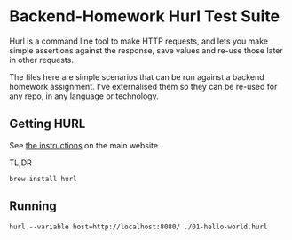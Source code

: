 # Backend-Homework Hurl Test Suite

Hurl is a command line tool to make HTTP requests, and lets you make simple assertions against the response, save values and re-use those later in other requests.

The files here are simple scenarios that can be run against a backend homework assignment. I've externalised them so they can be re-used for any repo, in any language or technology.

## Getting HURL

See [the instructions](https://hurl.dev/docs/installation.html) on the main website.

TL;DR

```
brew install hurl
```

## Running

```
hurl --variable host=http://localhost:8080/ ./01-hello-world.hurl
```
